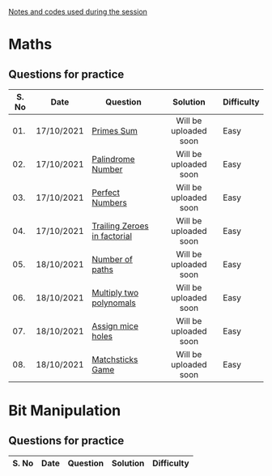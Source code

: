 [Notes and codes used during the session](/Session_code)

# Maths

## Questions for practice
| S. No| Date | Question | Solution| Difficulty |
| --- | ---  | ------ | :--------------: | ----- |
| 01. | 17/10/2021 | [Primes Sum](https://practice.geeksforgeeks.org/problems/primes-sum5827/1) | Will be uploaded soon | Easy |
| 02. | 17/10/2021 | [Palindrome Number](https://practice.geeksforgeeks.org/problems/palindrome-numbers0942/1) | Will be uploaded soon | Easy |
| 03. | 17/10/2021 | [Perfect Numbers](https://practice.geeksforgeeks.org/problems/perfect-numbers3207/1) | Will be uploaded soon | Easy |
| 04. | 17/10/2021 | [Trailing Zeroes in factorial](https://practice.geeksforgeeks.org/problems/trailing-zeroes-in-factorial5134/1) | Will be uploaded soon | Easy |
| 05. | 18/10/2021 | [Number of paths](https://practice.geeksforgeeks.org/problems/number-of-paths0926/1/?category[]=Mathematical&category[]=Mathematical&page=1&query=category[]Mathematicalpage1category[]Mathematical) | Will be uploaded soon | Easy |
| 06. | 18/10/2021 | [Multiply two polynomals](https://practice.geeksforgeeks.org/problems/multiply-two-polynomals0721/1/?category[]=Mathematical&category[]=Mathematical&page=1&query=category[]Mathematicalpage1category[]Mathematical) | Will be uploaded soon | Easy |
| 07. | 18/10/2021 | [Assign mice holes](https://practice.geeksforgeeks.org/problems/assign-mice-holes3053/1/?category[]=Mathematical&category[]=Mathematical&page=2&query=category[]Mathematicalpage2category[]Mathematical) | Will be uploaded soon | Easy |
| 08. | 18/10/2021 | [Matchsticks Game](https://practice.geeksforgeeks.org/problems/-matchsticks-game4906/0/?category[]=Mathematical&category[]=Mathematical&page=2&query=category[]Mathematicalpage2category[]Mathematical) | Will be uploaded soon | Easy |

# Bit Manipulation

## Questions for practice
| S. No| Date | Question | Solution| Difficulty |
| --- | ---  | ------ | :--------------: | ----- |
